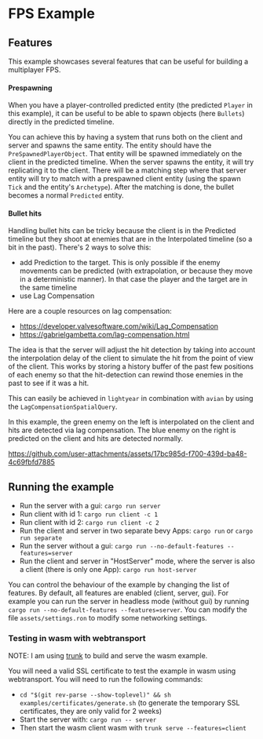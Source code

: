 # FPS Example

## Features

This example showcases several features that can be useful for building a multiplayer FPS.


#### Prespawning

When you have a player-controlled predicted entity (the predicted `Player` in this example),
it can be useful to be able to spawn objects (here `Bullets`) directly in the predicted timeline.

You can achieve this by having a system that runs both on the client and server and spawns the same entity. The entity should have the `PreSpawnedPlayerObject`. That entity will be spawned 
immediately on the client in the predicted timeline. When the server spawns the entity, it will try replicating it to the client. There will be a matching step where that server entity will try to 
match with a prespawned client entity (using the spawn `Tick` and the entity's `Archetype`). After the matching is done, the bullet becomes a normal `Predicted` entity.

#### Bullet hits

Handling bullet hits can be tricky because the client is in the Predicted timeline but they shoot at enemies that are in the Interpolated timeline (so a bit in the past). There's 2 ways to solve 
this: 
- add Prediction to the target. This is only possible if the enemy movements can be predicted (with extrapolation, or because they move in a deterministic manner). In that case the player and the 
  target are in the same timeline
- use Lag Compensation

Here are a couple resources on lag compensation:
- https://developer.valvesoftware.com/wiki/Lag_Compensation
- https://gabrielgambetta.com/lag-compensation.html
  
The idea is that the server will adjust the hit detection by taking into account the interpolation delay of the client to simulate the hit from the point of view of the client. This works by 
storing a history buffer of the past few positions of each enemy so that the hit-detection can rewind those enemies in the past to see if it was a hit.

This can easily be achieved in `lightyear` in combination with `avian` by using the `LagCompensationSpatialQuery`.

In this example, the green enemy on the left is interpolated on the client and hits are detected via lag compensation. The blue enemy on the right is predicted on the client and hits are detected normally.



https://github.com/user-attachments/assets/17bc985d-f700-439d-ba48-4c69fbfd7885



## Running the example

- Run the server with a gui: `cargo run server`
- Run client with id 1: `cargo run client -c 1`
- Run client with id 2: `cargo run client -c 2`
- Run the client and server in two separate bevy Apps: `cargo run` or `cargo run separate`
- Run the server without a gui: `cargo run --no-default-features --features=server`
- Run the client and server in "HostServer" mode, where the server is also a client (there is only one App): `cargo run host-server`

You can control the behaviour of the example by changing the list of features. By default, all features are enabled (client, server, gui).
For example you can run the server in headless mode (without gui) by running `cargo run --no-default-features --features=server`.
You can modify the file `assets/settings.ron` to modify some networking settings.

### Testing in wasm with webtransport

NOTE: I am using [trunk](https://trunkrs.dev/) to build and serve the wasm example.

You will need a valid SSL certificate to test the example in wasm using webtransport. You will need to run the following
commands:
- `cd "$(git rev-parse --show-toplevel)" && sh examples/certificates/generate.sh` (to generate the temporary SSL
  certificates, they are only valid for 2 weeks)
- Start the server with: `cargo run -- server`
- Then start the wasm client wasm with `trunk serve --features=client`
